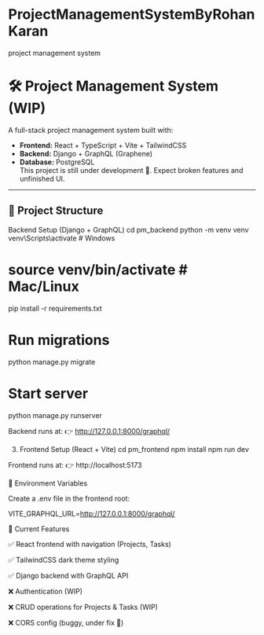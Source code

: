 # ProjectManagementSystemByRohanKaran
project management system 

# 🛠️ Project Management System (WIP)

A full-stack project management system built with:

- **Frontend:** React + TypeScript + Vite + TailwindCSS  
- **Backend:** Django + GraphQL (Graphene)  
- **Database:** PostgreSQL  
This project is still under development 🚧. Expect broken features and unfinished UI.  

---

## 📂 Project Structure


Backend Setup (Django + GraphQL)
cd pm_backend
python -m venv venv
venv\Scripts\activate   # Windows
# source venv/bin/activate  # Mac/Linux

pip install -r requirements.txt

# Run migrations
python manage.py migrate

# Start server
python manage.py runserver


Backend runs at:
👉 http://127.0.0.1:8000/graphql/

3. Frontend Setup (React + Vite)
cd pm_frontend
npm install
npm run dev


Frontend runs at:
👉 http://localhost:5173

🔧 Environment Variables

Create a .env file in the frontend root:

VITE_GRAPHQL_URL=http://127.0.0.1:8000/graphql/

🚀 Current Features

✅ React frontend with navigation (Projects, Tasks)

✅ TailwindCSS dark theme styling

✅ Django backend with GraphQL API

❌ Authentication (WIP)

❌ CRUD operations for Projects & Tasks (WIP)

❌ CORS config (buggy, under fix 🐛)
